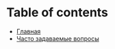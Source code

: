 # Table of contents

* [Главная](README.md)
* [Часто задаваемые вопросы](chasto-zadavaemye-voprosy.md)

